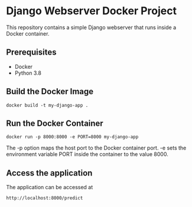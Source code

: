 # Django Webserver Docker Project

This repository contains a simple Django webserver that runs inside a Docker container.

## Prerequisites

- Docker
- Python 3.8

## Build the Docker Image

	docker build -t my-django-app .

## Run the Docker Container

	docker run -p 8000:8000 -e PORT=8000 my-django-app

The -p option maps the host port to the Docker container port. -e sets the environment variable PORT inside the container to the value 8000.

## Access the application

The application can be accessed at 
	
	http://localhost:8000/predict

